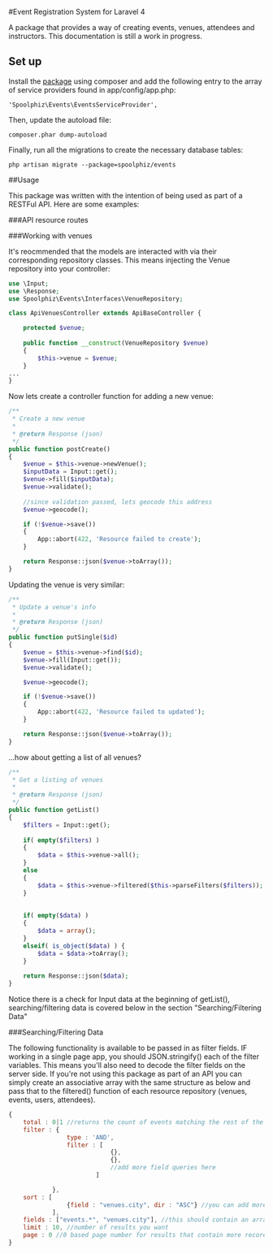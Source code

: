 #Event Registration System for Laravel 4

A package that provides a way of creating events, venues, attendees and instructors. This documentation is still a work in progress. 

## Set up

Install the [package](https://packagist.org/packages/spoolphiz/events) using composer and add the following entry to the array of service providers found in app/config/app.php:

`'Spoolphiz\Events\EventsServiceProvider',`

Then, update the autoload file: 

`composer.phar dump-autoload`

Finally, run all the migrations to create the necessary database tables:

`php artisan migrate --package=spoolphiz/events`

##Usage

This package was written with the intention of being used as part of a RESTFul API. Here are some examples:

###API resource routes



###Working with venues

It's reocmmended that the models are interacted with via their corresponding repository classes. This means injecting the Venue repository into your controller:

```php
use \Input;
use \Response;
use Spoolphiz\Events\Interfaces\VenueRepository;

class ApiVenuesController extends ApiBaseController {

	protected $venue;
	
	public function __construct(VenueRepository $venue)
	{
		$this->venue = $venue;
	}
...
}
```

Now lets create a controller function for adding a new venue:

```php
/**
 * Create a new venue
 *
 * @return Response (json)
 */
public function postCreate()
{	
	$venue = $this->venue->newVenue();
	$inputData = Input::get();
	$venue->fill($inputData);
	$venue->validate();
	
	//since validation passed, lets geocode this address
	$venue->geocode();

	if (!$venue->save())
	{
		App::abort(422, 'Resource failed to create');
	}

	return Response::json($venue->toArray());
}

```

Updating the venue is very similar:

```php
/**
 * Update a venue's info
 *
 * @return Response (json)
 */
public function putSingle($id)
{	
	$venue = $this->venue->find($id);
	$venue->fill(Input::get());
	$venue->validate();

	$venue->geocode();

	if (!$venue->save())
	{
		App::abort(422, 'Resource failed to updated');
	}

	return Response::json($venue->toArray());
}
```

...how about getting a list of all venues?

```php
/**
 * Get a listing of venues
 *
 * @return Response (json)
 */
public function getList()
{		
	$filters = Input::get();
	
	if( empty($filters) )
	{
		$data = $this->venue->all();
	}
	else
	{
		$data = $this->venue->filtered($this->parseFilters($filters));
	}
	
	
	if( empty($data) )
	{
		$data = array();
	}
	elseif( is_object($data) ) {
		$data = $data->toArray();
	}
	
	return Response::json($data);
}
```

Notice there is a check for Input data at the beginning of getList(), searching/filtering data is covered below in the section "Searching/Filtering Data"


###Searching/Filtering Data

The following functionality is available to be passed in as filter fields. IF working in a single page app, you should JSON.stringify() each of the filter variables. This means you'll also need to decode the filter fields on the server side. If you're not using this package as part of an API you can simply create an associative array with the same structure as below and pass that to the filtered() function of each resource repository (venues, events, users, attendees).

```javascript
{
	total : 0|1 //returns the count of events matching the rest of the filter criteria
	filter : { 
				type : 'AND', 
				filter : [
							{},
							{},
							//add more field queries here
						]

			},
	sort : [
				{field : "venues.city", dir : "ASC"} //you can add more fields to sort by, format is table_name.field_name
			],
	fields : ["events.*", "venues.city"], //this should contain an array of fields to return in format of table_name.field_name or table_name.*
	limit : 10, //number of results you want
	page : 0 //0 based page number for results that contain more records than requested in the 'limit' field above
}
```


